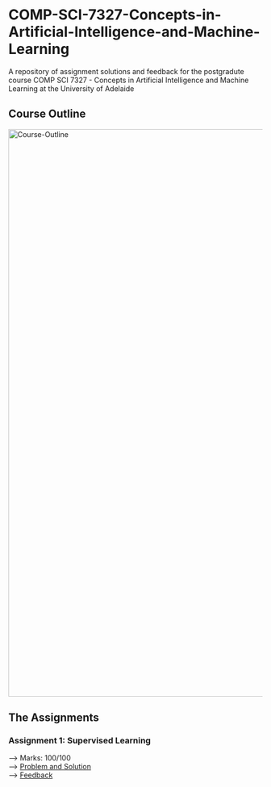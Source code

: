# COMP-SCI-7327-Concepts-in-Artificial-Intelligence-and-Machine-Learning

A repository of assignment solutions and feedback for the postgradute course COMP SCI 7327 - Concepts in Artificial Intelligence and Machine Learning at the University of Adelaide

## Course Outline

<img width="1126" alt="Course-Outline" src="https://github.com/bluebindu/COMP-SCI-7327-Concepts-in-Artificial-Intelligence-and-Machine-Learning/assets/5253793/fc63220b-32e5-43d3-adc1-2187fd7147f9">

## The Assignments

### Assignment 1: Supervised Learning
--> Marks: 100/100\
--> [Problem and Solution](https://github.com/bluebindu/COMP-SCI-7327-Concepts-in-Artificial-Intelligence-and-Machine-Learning/blob/main/Assignment%201%20-%20Supervised%20Learning/Assignment1_Q.ipynb)\
--> [Feedback](https://github.com/bluebindu/COMP-SCI-7327-Concepts-in-Artificial-Intelligence-and-Machine-Learning/blob/main/Assignment%201%20-%20Supervised%20Learning/Feedback-Assignment-1-Supervised-Learning.pdf)

